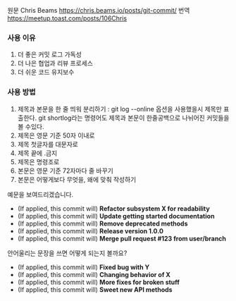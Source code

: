 원문 Chris Beams https://chris.beams.io/posts/git-commit/
번역 https://meetup.toast.com/posts/106Chris



### 사용 이유

1. 더 좋은 커밋 로그 가독성
2. 더 나은 협업과 리뷰 프로세스
3. 더 쉬운 코드 유지보수

### 사용 방법

1. 제목과 본문을 한 줄 띄워 분리하기 : git log --online 옵션을 사용했을시 제목만 표출한다. git shortlog라는 명령어도 제목과 본문이 한줄공백으로 나뉘어진 커밋들을 볼 수있다.
2. 제목은 영문 기준 50자 이내로
3. 제목 첫글자를 대문자로
4. 제목 끝에 .금지
5. 제목은 명령조로
6. 본문은 영문 기준 72자마다 줄 바꾸기
7. 본문은 어떻게보다 무엇을, 왜에 맞춰 작성하기



예문을 보여드리겠습니다.

- (If applied, this commit will) **Refactor subsystem X for readability**
- (If applied, this commit will) **Update getting started documentation**
- (If applied, this commit will) **Remove deprecated methods**
- (If applied, this commit will) **Release version 1.0.0**
- (If applied, this commit will) **Merge pull request #123 from user/branch**

안어울리는 문장을 쓰면 어떻게 되는지 볼까요?

- (If applied, this commit will) **Fixed bug with Y**
- (If applied, this commit will) **Changing behavior of X**
- (If applied, this commit will) **More fixes for broken stuff**
- (If applied, this commit will) **Sweet new API methods**